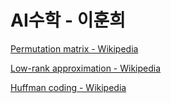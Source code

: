 # AI수학 - 이훈희

[Permutation matrix - Wikipedia](https://en.wikipedia.org/wiki/Permutation_matrix)

[Low-rank approximation - Wikipedia](https://en.wikipedia.org/wiki/Low-rank_approximation)

[Huffman coding - Wikipedia](https://en.wikipedia.org/wiki/Huffman_coding)